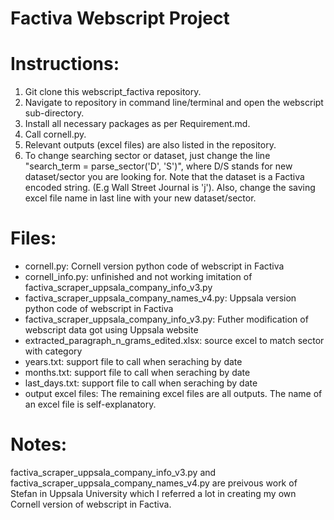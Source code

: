 # Factiva Webscript Project

# Instructions:

1. Git clone this webscript_factiva repository.
2. Navigate to repository in command line/terminal and open the webscript sub-directory.
3. Install all necessary packages as per Requirement.md.
4. Call cornell.py.
5. Relevant outputs (excel files) are also listed in the repository.
6. To change searching sector or dataset, just change the line "search_term = parse_sector('D', 'S')", where D/S stands for new dataset/sector you are looking for. Note that the dataset is a Factiva encoded string. (E.g Wall Street Journal is 'j'). Also, change the saving excel file name in last line with your new dataset/sector.

# Files:
* cornell.py: Cornell version python code of webscript in Factiva
* cornell_info.py: unfinished and not working imitation of factiva_scraper_uppsala_company_info_v3.py
* factiva_scraper_uppsala_company_names_v4.py: Uppsala version python code of webscript in Factiva
* factiva_scraper_uppsala_company_info_v3.py: Futher modification of webscript data got using Uppsala website
* extracted_paragraph_n_grams_edited.xlsx: source excel to match sector with category
* years.txt: support file to call when seraching by date
* months.txt: support file to call when seraching by date
* last_days.txt: support file to call when seraching by date
* output excel files: The remaining excel files are all outputs. The name of an excel file is self-explanatory.

# Notes:
factiva_scraper_uppsala_company_info_v3.py and factiva_scraper_uppsala_company_names_v4.py are preivous work of Stefan in Uppsala University which I referred a lot in creating my own Cornell version of webscript in Factiva.
